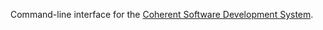 Command-line interface for the
[Coherent Software Development System](https://bit.ly/coherent-system>).
